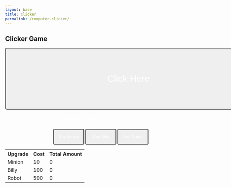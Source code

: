 ```yaml
---
layout: base
title: Clicker
permalink: /computer-clicker/
---
```


## Clicker Game

<style>
    .clicker {
        width: 800px;
        height: 200px;
        color: white;
        font-size: 30px;
        border-radius: 5px;
        box-shadow: 1px 1px 1px grey;
    }
    .coin-counter {
        color: white;
        font-size: 20px;
        text-align: center;
    }
    .upgrade-button {
        width: 100px;
        height: 50px;
        color: white;
        border-radius: 3px;
        position: relative;
        left: 31%;
    }
</style>

<!-- Clicker Button-->
<button onclick="processClick()" class="clicker">Click Here</button>

<p id="total-coins" class="coin-counter">Total Coins: 0</p>

<button onclick="buyUpgrade('minion')" class="upgrade-button">Buy Minion</button>
<button onclick="buyUpgrade('billy')" class="upgrade-button">Buy Billy</button>
<button onclick="buyUpgrade('robot')" class="upgrade-button">Buy Robot</button>

<table>
    <tr>
        <th>Upgrade</th>
        <th>Cost</th>
        <th>Total Amount</th>
    </tr>
    <tr>
        <td>Minion</td>
        <td id="minion-cost">10</td>
        <td id="total-minions">0</td>
    </tr>
    <tr>
        <td>Billy</td>
        <td id="billy-cost">100</td>
        <td id="total-billies">0</td>
    </tr>
    <tr>
        <td>Robot</td>
        <td id="robot-cost">500</td>
        <td id="total-robots">0</td>
    </tr>
</table>

<script>
    let totalCoins = 0;

    // Upgrades go here
    let minion = 0; 
    let minionCost = 10;

    let billy = 0;
    let billyCost = 100;

    let robot = 0;
    let robotCost = 500;

    // Add to total coins
    function processClick() {
        totalCoins++;
    };

    function buyUpgrade(upgrade) {
        switch(upgrade) {
            case "minion":
                if (totalCoins >= minionCost) {
                    // Add a minion
                    minion++;

                    // Subtract coins from cost
                    totalCoins -= minionCost;

                    // Increase minion cost
                    minionCost = 10 + (minion * minion)

                    // Update HTML Displays
                    document.getElementById("total-minions").innerHTML = `${minion}`;
                    document.getElementById("minion-cost").innerHTML = `${minionCost}`;
                }  
                break;

            case "billy":
                if (totalCoins >= billyCost) {
                    // Add a billy
                    billy++;

                    // Subtract coins from cost
                    totalCoins -= billyCost;
                    
                    // Increase billy cost
                    billyCost = 100 + (billy * billy * billy)

                    // Update HTML Displays
                    document.getElementById("total-billies").innerHTML = `${billy}`;
                    document.getElementById("billy-cost").innerHTML = `${billyCost}`;
                }
                break;

            case "robot":
                if (totalCoins >= robotCost) {
                    // Add a robot
                    robot++

                    // Subtract coins from cost
                    totalCoins -= robotCost;

                    // Increase robot cost
                    robotCost = 500 + (robot * robot * robot * robot)

                    // Update HTML Displays
                    document.getElementById("total-robots").innerHTML = `${robot}`;
                    document.getElementById("robot-cost").innerHTML = `${robotCost}`;
                }
                break;
        }
    }

    function applyUpgrades() {
        totalCoins += minion;
        totalCoins += billy * 3;
        totalCoins += robot * 5;
    }

    function updateTotalCoins() {
        document.getElementById("total-coins").innerHTML = `Total Coins: ${totalCoins}`;
    }

    setInterval(applyUpgrades, 1000);
    setInterval(updateTotalCoins, 10);
</script>